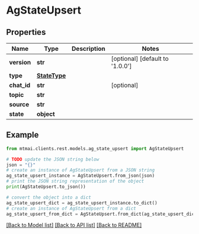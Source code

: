 # AgStateUpsert


## Properties

Name | Type | Description | Notes
------------ | ------------- | ------------- | -------------
**version** | **str** |  | [optional] [default to '1.0.0']
**type** | [**StateType**](StateType.md) |  | 
**chat_id** | **str** |  | [optional] 
**topic** | **str** |  | 
**source** | **str** |  | 
**state** | **object** |  | 

## Example

```python
from mtmai.clients.rest.models.ag_state_upsert import AgStateUpsert

# TODO update the JSON string below
json = "{}"
# create an instance of AgStateUpsert from a JSON string
ag_state_upsert_instance = AgStateUpsert.from_json(json)
# print the JSON string representation of the object
print(AgStateUpsert.to_json())

# convert the object into a dict
ag_state_upsert_dict = ag_state_upsert_instance.to_dict()
# create an instance of AgStateUpsert from a dict
ag_state_upsert_from_dict = AgStateUpsert.from_dict(ag_state_upsert_dict)
```
[[Back to Model list]](../README.md#documentation-for-models) [[Back to API list]](../README.md#documentation-for-api-endpoints) [[Back to README]](../README.md)


